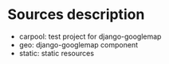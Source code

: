 # Sources description #

  * carpool: test project for django-googlemap
  * geo:     django-googlemap component
  * static:  static resources